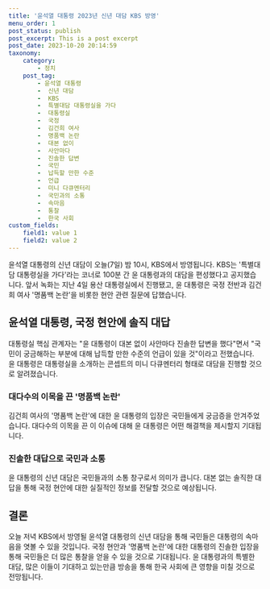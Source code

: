 ```yaml
---
title: '윤석열 대통령 2023년 신년 대담 KBS 방영'
menu_order: 1
post_status: publish
post_excerpt: This is a post excerpt
post_date: 2023-10-20 20:14:59
taxonomy:
    category:
        - 정치
    post_tag:
        - 윤석열 대통령
        -  신년 대담
        -  KBS
        -  특별대담 대통령실을 가다
        -  대통령실
        -  국정
        -  김건희 여사
        -  명품백 논란
        -  대본 없이
        -  사안마다
        -  진솔한 답변
        -  국민
        -  납득할 만한 수준
        -  언급
        -  미니 다큐멘터리
        -  국민과의 소통
        -  속마음
        -  통찰
        -  한국 사회
custom_fields:
    field1: value 1
    field2: value 2
---
```



윤석열 대통령의 신년 대담이 오늘(7일) 밤 10시, KBS에서 방영됩니다. KBS는 '특별대담 대통령실을 가다'라는 코너로 100분 간 윤 대통령과의 대담을 편성했다고 공지했습니다. 앞서 녹화는 지난 4일 용산 대통령실에서 진행됐고, 윤 대통령은 국정 전반과 김건희 여사 '명품백 논란'을 비롯한 현안 관련 질문에 답했습니다.

## 윤석열 대통령, 국정 현안에 솔직 대답
대통령실 핵심 관계자는 "윤 대통령이 대본 없이 사안마다 진솔한 답변을 했다"면서 "국민이 궁금해하는 부분에 대해 납득할 만한 수준의 언급이 있을 것"이라고 전했습니다. 윤 대통령은 대통령실을 소개하는 콘셉트의 미니 다큐멘터리 형태로 대담을 진행할 것으로 알려졌습니다.

### 대다수의 이목을 끈 '명품백 논란'
김건희 여사의 '명품백 논란'에 대한 윤 대통령의 입장은 국민들에게 궁금증을 안겨주었습니다. 대다수의 이목을 끈 이 이슈에 대해 윤 대통령은 어떤 해결책을 제시할지 기대됩니다.

### 진솔한 대답으로 국민과 소통
윤 대통령의 신년 대담은 국민들과의 소통 창구로서 의미가 큽니다. 대본 없는 솔직한 대답을 통해 국정 현안에 대한 실질적인 정보를 전달할 것으로 예상됩니다.

## 결론
오늘 저녁 KBS에서 방영될 윤석열 대통령의 신년 대담을 통해 국민들은 대통령의 속마음을 엿볼 수 있을 것입니다. 국정 현안과 '명품백 논란'에 대한 대통령의 진솔한 입장을 통해 국민들은 더 많은 통찰을 얻을 수 있을 것으로 기대됩니다. 윤 대통령과의 특별한 대담, 많은 이들이 기대하고 있는만큼 방송을 통해 한국 사회에 큰 영향을 미칠 것으로 전망됩니다.
